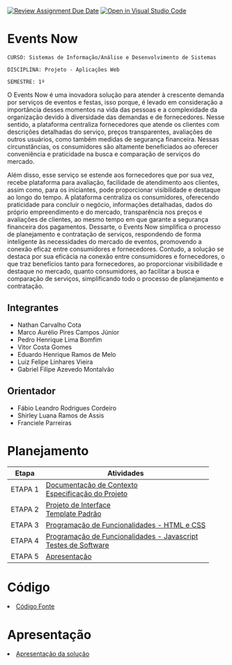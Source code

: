 [![Review Assignment Due Date](https://classroom.github.com/assets/deadline-readme-button-24ddc0f5d75046c5622901739e7c5dd533143b0c8e959d652212380cedb1ea36.svg)](https://classroom.github.com/a/c1_paze5)
[![Open in Visual Studio Code](https://classroom.github.com/assets/open-in-vscode-718a45dd9cf7e7f842a935f5ebbe5719a5e09af4491e668f4dbf3b35d5cca122.svg)](https://classroom.github.com/online_ide?assignment_repo_id=11591973&assignment_repo_type=AssignmentRepo)
# Events Now

`CURSO: Sistemas de Informação/Análise e Desenvolvimento de Sistemas`

`DISCIPLINA: Projeto - Aplicações Web`

`SEMESTRE: 1º`

O Events Now é uma inovadora solução para atender à crescente demanda por serviços de eventos e festas, isso porque, é levado em consideração a importância desses momentos na vida das pessoas e a complexidade da organização devido à diversidade das demandas e de fornecedores. Nesse sentido, a plataforma centraliza fornecedores que atende os clientes com descrições detalhadas do serviço, preços transparentes, avaliações de outros usuários, como também medidas de segurança financeira. Nessas circunstâncias, os consumidores são altamente beneficiados ao oferecer conveniência e praticidade na busca e comparação de serviços do mercado.

Além disso, esse serviço se estende aos fornecedores que por sua vez, recebe plataforma para avaliação, facilidade de atendimento aos clientes, assim como, para os iniciantes, pode proporcionar visibilidade e destaque ao longo do tempo. A plataforma centraliza os consumidores, oferecendo praticidade para concluir o negócio, informações detalhadas, dados do próprio empreendimento e do mercado, transparência nos preços e avaliações de clientes, ao mesmo tempo em que garante a segurança financeira dos pagamentos. Dessarte, o Events Now simplifica o processo de planejamento e contratação de serviços, respondendo de forma inteligente às necessidades do mercado de eventos, promovendo a conexão eficaz entre consumidores e fornecedores. Contudo, a solução se destaca por sua eficácia na conexão entre consumidores e fornecedores, o que traz benefícios tanto para fornecedores, ao proporcionar visibilidade e destaque no mercado, quanto consumidores, ao facilitar a busca e comparação de serviços, simplificando todo o processo de planejamento e contratação.

## Integrantes

* Nathan Carvalho Cota
* Marco Aurélio Pires Campos Júnior
* Pedro Henrique Lima Bomfim
* Vitor Costa Gomes
* Eduardo Henrique Ramos de Melo
* Luiz Felipe Linhares Vieira
* Gabriel Filipe Azevedo Montalvão

## Orientador

* Fábio Leandro Rodrigues Cordeiro
* Shirley Luana Ramos de Assis
* Franciele Parreiras

# Planejamento

| Etapa         | Atividades |
|  :----:   | ----------- |
| ETAPA 1         |[Documentação de Contexto](docs/context.md) <br> [Especificação do Projeto](docs/especification.md) |
| ETAPA 2         |[Projeto de Interface](docs/interface.md) <br> [Template Padrão](docs/template.md) |
| ETAPA 3         |[Programação de Funcionalidades - HTML e CSS](docs/development.md) |
| ETAPA 4        |[Programação de Funcionalidades - Javascript](docs/development.md) <br> [Testes de Software ](docs/tests.md) |
| ETAPA 5         | [Apresentação](presentation/README.md) |

# Código

<li><a href="src/README.md"> Código Fonte</a></li>

# Apresentação

<li><a href="presentation/README.md"> Apresentação da solução</a></li>
